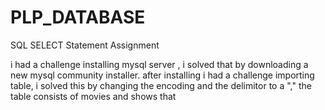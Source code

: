 # PLP_DATABASE

SQL SELECT Statement Assignment

i had a challenge installing mysql server , i solved that by downloading a new mysql community installer.
after installing i had a challenge importing table, i solved this by changing the encoding and the delimitor to a ","
the table consists of movies and shows that 
